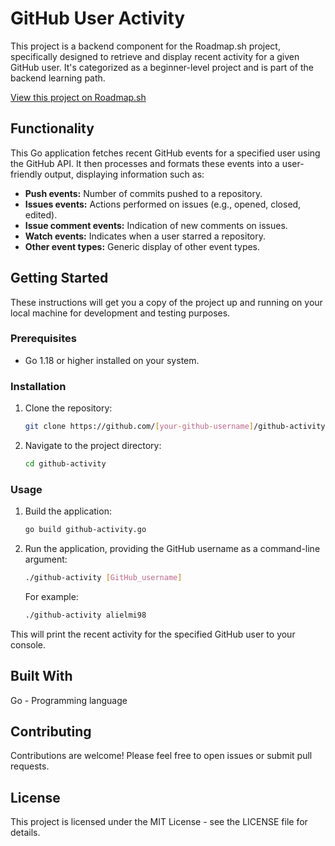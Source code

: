 # GitHub User Activity

This project is a backend component for the Roadmap.sh project, specifically designed to retrieve and display recent activity for a given GitHub user.  It's categorized as a beginner-level project and is part of the backend learning path.

[View this project on Roadmap.sh](https://roadmap.sh/projects/github-user-activity)

## Functionality

This Go application fetches recent GitHub events for a specified user using the GitHub API.  It then processes and formats these events into a user-friendly output, displaying information such as:

* **Push events:** Number of commits pushed to a repository.
* **Issues events:** Actions performed on issues (e.g., opened, closed, edited).
* **Issue comment events:** Indication of new comments on issues.
* **Watch events:**  Indicates when a user starred a repository.
* **Other event types:**  Generic display of other event types.

## Getting Started

These instructions will get you a copy of the project up and running on your local machine for development and testing purposes.

### Prerequisites

* Go 1.18 or higher installed on your system.

### Installation

1. Clone the repository:

   ```bash
   git clone https://github.com/[your-github-username]/github-activity.git

2. Navigate to the project directory:
    ```bash
    cd github-activity

### Usage
1.  Build the application:

    ```bash
    go build github-activity.go
    ```

2. Run the application, providing the GitHub username as a command-line argument:

    ```bash
    ./github-activity [GitHub_username]
    ```

    For example:

    ```bash
    ./github-activity alielmi98
    ```

This will print the recent activity for the specified GitHub user to your console.

## Built With
Go - Programming language

## Contributing
Contributions are welcome! Please feel free to open issues or submit pull requests.

## License
This project is licensed under the MIT License - see the LICENSE file for details.
